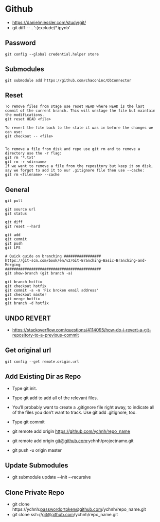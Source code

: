 # Github 
* https://danielmiessler.com/study/git/
* git diff -- . ':(exclude)*.ipynb'

## Password
```
git config --global credential.helper store
```
## Submodules
```
git submodule add https://github.com/chaconinc/DbConnector
```
## Reset
```
To remove files from stage use reset HEAD where HEAD is the last commit of the current branch. This will unstage the file but maintain the modifications.
git reset HEAD <file>

To revert the file back to the state it was in before the changes we can use:
git checkout -- <file>


To remove a file from disk and repo use git rm and to remove a directory use the -r flag:
git rm '*.txt'
git rm -r <dirname>
If we want to remove a file from the repository but keep it on disk, say we forgot to add it to our .gitignore file then use --cache:
git rm <filename> --cache
```
## General
```
git pull

git source url
git status

git diff
git reset --hard

git add
git commit
git push
git LFS

# Quick guide on branching #################
https://git-scm.com/book/en/v2/Git-Branching-Basic-Branching-and-Merging
############################################
git show-branch (git branch -a)

git branch hotfix
git checkout hotfix
git commit -a -m 'Fix broken email address'
git checkout master
git merge hotfix
git branch -d hotfix
```
## UNDO REVERT
* https://stackoverflow.com/questions/4114095/how-do-i-revert-a-git-repository-to-a-previous-commit
## Get original url
```
git config --get remote.origin.url
```
## Add Existing Dir as Repo
* Type git init.
* Type git add to add all of the relevant files.
* You’ll probably want to create a .gitignore file right away, to indicate all of the files you don’t want to track. Use git add .gitignore, too.
* Type git commit

* git remote add origin https://github.com/ychnh/repo_name
* git remote add origin git@github.com:ychnh/projectname.git
* git push -u origin master

## Update Submodules
* git submodule update --init --recursive

## Clone Private Repo
* git clone https://ychnh:passwordortoken@github.com/ychnh/repo_name.git
* git clone ssh://git@github.com/ychnh/repo_name.git
